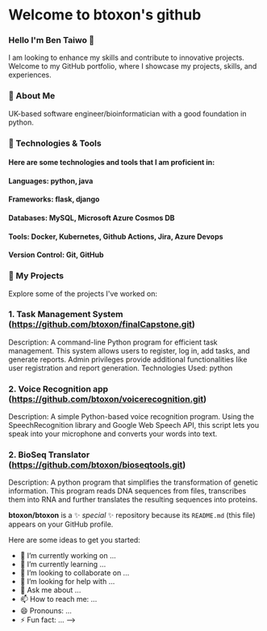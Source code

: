 

# Welcome to btoxon's github


### Hello I'm Ben Taiwo 👋
I am looking to enhance my skills and contribute to innovative projects. Welcome to my GitHub portfolio, where I showcase my projects, skills, and experiences.


### 🚀 About Me
UK-based software engineer/bioinformatician with a good foundation in python.



### 🔧 Technologies & Tools
#### Here are some technologies and tools that I am proficient in:
#### Languages: python, java
#### Frameworks: flask, django
#### Databases: MySQL, Microsoft Azure Cosmos DB
#### Tools: Docker, Kubernetes, Github Actions, Jira, Azure Devops
#### Version Control: Git, GitHub




### 🌱 My Projects
Explore some of the projects I've worked on:

### 1. Task Management System (https://github.com/btoxon/finalCapstone.git)

Description: A command-line Python program for efficient task management. This system allows users to register, log in, add tasks, and generate reports. Admin privileges provide additional functionalities like user registration and report generation.
Technologies Used: python


### 2. Voice Recognition app (https://github.com/btoxon/voicerecognition.git)

Description: A simple Python-based voice recognition program. Using the SpeechRecognition library and Google Web Speech API, this script lets you speak into your microphone and converts your words into text.


### 2. BioSeq Translator (https://github.com/btoxon/bioseqtools.git)

Description: A python program that simplifies the transformation of genetic information. This program reads DNA sequences from files, transcribes them into RNA and further translates the resulting sequences into proteins.


**btoxon/btoxon** is a ✨ _special_ ✨ repository because its `README.md` (this file) appears on your GitHub profile.

Here are some ideas to get you started:

- 🔭 I’m currently working on ...
- 🌱 I’m currently learning ...
- 👯 I’m looking to collaborate on ...
- 🤔 I’m looking for help with ...
- 💬 Ask me about ...
- 📫 How to reach me: ...
- 😄 Pronouns: ...
- ⚡ Fun fact: ...
-->
